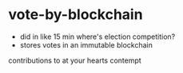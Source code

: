# vote-by-blockchain
- did in like 15 min where's election competition?
- stores votes in an immutable blockchain

contributions to at your hearts contempt
